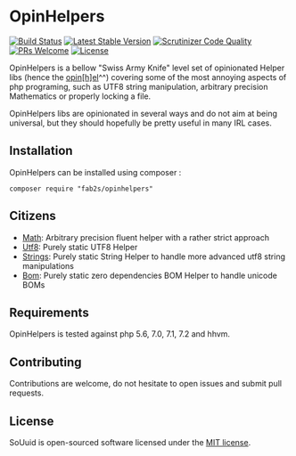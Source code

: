 # OpinHelpers

[![Build Status](https://travis-ci.org/fab2s/OpinHelpers.svg?branch=master)](https://travis-ci.org/fab2s/OpinHelpers) [![Latest Stable Version](https://poser.pugx.org/fab2s/opinhelpers/v/stable)](https://packagist.org/packages/fab2s/opinhelpers) [![Scrutinizer Code Quality](https://scrutinizer-ci.com/g/fab2s/OpinHelpers/badges/quality-score.png?b=master)](https://scrutinizer-ci.com/g/fab2s/OpinHelpers/?branch=master) [![PRs Welcome](https://img.shields.io/badge/PRs-welcome-brightgreen.svg?style=flat)](http://makeapullrequest.com) [![License](https://poser.pugx.org/fab2s/opinhelpers/license)](https://packagist.org/packages/fab2s/opinhelpers)

OpinHelpers is a bellow "Swiss Army Knife" level set of opinionated Helper libs (hence the [opin[h]el](https://en.wikipedia.org/wiki/Opinel_knife)^^) covering some of the most annoying aspects of php programing, such as UTF8 string manipulation, arbitrary precision Mathematics or properly locking a file.

OpinHelpers libs are opinionated in several ways and do not aim at being universal, but they should hopefully be pretty useful in many IRL cases.

## Installation

OpinHelpers can be installed using composer :

```
composer require "fab2s/opinhelpers"
```

## Citizens

- [Math](docs/math.md): Arbitrary precision fluent helper with a rather strict approach
- [Utf8](docs/utf8.md): Purely static UTF8 Helper
- [Strings](docs/strings.md): Purely static String Helper to handle more advanced utf8 string manipulations
- [Bom](docs/bom.md): Purely static zero dependencies BOM Helper to handle unicode BOMs

## Requirements

OpinHelpers is tested against php 5.6, 7.0, 7.1, 7.2 and hhvm.

## Contributing

Contributions are welcome, do not hesitate to open issues and submit pull requests.

## License

SoUuid is open-sourced software licensed under the [MIT license](https://opensource.org/licenses/MIT).